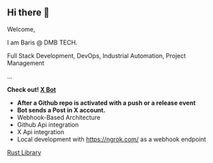 ## Hi there 👋

Welcome,

I am Baris @ DMB TECH.

Full Stack Development, DevOps, Industrial Automation, Project Management

...


**Check out! [X Bot](https://github.com/dmbtechdev/x-bot)**

* **After a Github repo is activated with a push or a release event**
* **Bot sends a Post in X account.**
* Webhook-Based Architecture
* Github Api integration
* X Api integration
* Local development with https://ngrok.com/ as a webhook endpoint

[Rust Library](https://github.com/dmbtechdev/Rust_Library)

<!--  
**dmbtechdev/dmbtechdev** is a ✨ _special_ ✨ repository because its `README.md` (this file) appears on your GitHub profile.

Here are some ideas to get you started:

- 🔭 I’m currently working on ...
- 🌱 I’m currently learning ...
- 👯 I’m looking to collaborate on ...
- 🤔 I’m looking for help with ...
- 💬 Ask me about ...
- 📫 How to reach me: ...
- 😄 Pronouns: ...
- ⚡ Fun fact: ...
-->
